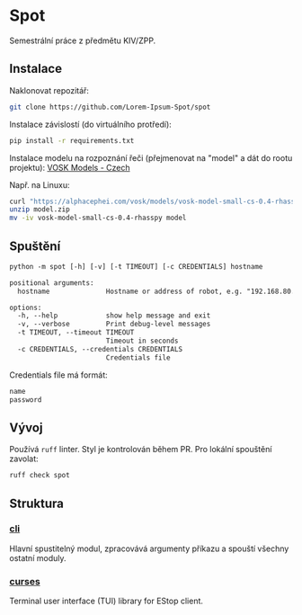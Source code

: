# Spot

Semestrální práce z předmětu KIV/ZPP.

## Instalace

Naklonovat repozitář:

```sh
git clone https://github.com/Lorem-Ipsum-Spot/spot
```

Instalace závislostí (do virtuálního protředí):

```sh
pip install -r requirements.txt
```

Instalace modelu na rozpoznání řeči (přejmenovat na "model" a dát do rootu projektu):
[VOSK Models - Czech](https://alphacephei.com/vosk/models/vosk-model-small-cs-0.4-rhasspy.zip)

Např. na Linuxu:

```sh
curl "https://alphacephei.com/vosk/models/vosk-model-small-cs-0.4-rhasspy.zip" -o model.zip
unzip model.zip
mv -iv vosk-model-small-cs-0.4-rhasspy model
```

## Spuštění

```txt
python -m spot [-h] [-v] [-t TIMEOUT] [-c CREDENTIALS] hostname

positional arguments:
  hostname              Hostname or address of robot, e.g. "192.168.80.3"

options:
  -h, --help            show help message and exit
  -v, --verbose         Print debug-level messages
  -t TIMEOUT, --timeout TIMEOUT
                        Timeout in seconds
  -c CREDENTIALS, --credentials CREDENTIALS
                        Credentials file
```

Credentials file má formát:

```txt
name
password
```

## Vývoj

Používá `ruff` linter. Styl je kontrolován během PR. Pro lokální
spouštění zavolat:

```sh
ruff check spot
```

## Struktura

### [cli](spot/cli/README.md)

Hlavní spustitelný modul, zpracovává argumenty příkazu a spouští všechny ostatní moduly.

### [curses](spot/curses/README.md)

Terminal user interface (TUI) library for EStop client.
